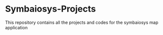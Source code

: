 # Symbaiosys-Projects
This repository contains all the projects and codes for the symbaiosys map application
